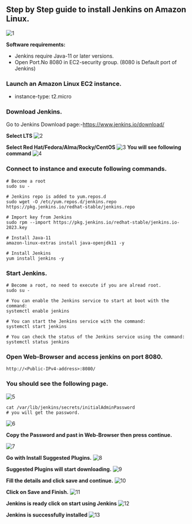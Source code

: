 ## Step by Step guide to install Jenkins on Amazon Linux.
![1](https://user-images.githubusercontent.com/119833411/241403167-c18c66fb-7b35-4c87-9bc5-ec7bd403062d.jpg)

**Software requirements:**
* Jenkins require Java-11 or later versions.
* Open Port.No 8080 in EC2-security group. (8080 is Default port of Jenkins)
### Launch an Amazon Linux EC2 instance.
* instance-type: t2.micro 
### Download Jenkins.
Go to Jenkins Download page:-https://www.jenkins.io/download/

**Select LTS** 
![2](https://user-images.githubusercontent.com/119833411/241405049-445e50d6-8e15-42b3-9de7-899fa903b338.jpg)

**Select Red Hat/Fedora/Alma/Rocky/CentOS**
![3](https://user-images.githubusercontent.com/119833411/241405139-8bf4fff6-7b4a-45b0-8066-4a09645b00ea.jpg)
**You will see following command**
![4](https://user-images.githubusercontent.com/119833411/241405814-3f643c95-1cc1-4c60-adf2-0a2cac019b7e.jpg)

### Connect to instance and execute following commands. 
```
# Become a root
sudo su -

# Jenkins repo is added to yum.repos.d
sudo wget -O /etc/yum.repos.d/jenkins.repo https://pkg.jenkins.io/redhat-stable/jenkins.repo

# Import key from Jenkins
sudo rpm --import https://pkg.jenkins.io/redhat-stable/jenkins.io-2023.key

# Install Java-11
amazon-linux-extras install java-openjdk11 -y

# Install Jenkins
yum install jenkins -y
```

### Start Jenkins.
```
# Become a root, no need to execute if you are alread root.
sudo su -

# You can enable the Jenkins service to start at boot with the command:
systemctl enable jenkins

# You can start the Jenkins service with the command:
systemctl start jenkins

# You can check the status of the Jenkins service using the command:
systemctl status jenkins
```

### Open Web-Browser and access jenkins on port 8080.
```
http://<Public-IPv4-address>:8080/
```
### You should see the following page.
![5](https://user-images.githubusercontent.com/119833411/241408010-caf9ff80-dcc9-4c64-aa23-0241db676689.jpg)

```
cat /var/lib/jenkins/secrets/initialAdminPassword
# you will get the password.
```
![6](https://user-images.githubusercontent.com/119833411/241408673-70f1a2bc-7792-4936-84c6-34f894cc8e5e.jpg)

**Copy the Password and past in Web-Browser then press continue.**

![7](https://user-images.githubusercontent.com/119833411/241408735-fff1bd5c-6a39-483a-80e8-70a9085af78b.jpg)

**Go with Install Suggested Plugins.**
![8](https://user-images.githubusercontent.com/119833411/241409217-49994812-ded3-4dcd-be1c-aa7a47478c64.jpg)

**Suggested Plugins will start downloading.**
![9](https://user-images.githubusercontent.com/119833411/241409495-d0ddb512-9384-4735-8d0b-530f07e229de.jpg)

**Fill the details and click save and continue.**
![10](https://user-images.githubusercontent.com/119833411/241409915-064e078d-35c0-486e-afa0-e7c068ec7fb9.jpg)

**Click on Save and Finish.**
![11](https://user-images.githubusercontent.com/119833411/241410580-e8630d51-e21e-4cd4-a078-45b7ae57f21a.jpg)

**Jenkins is ready click on start using Jenkins**
![12](https://user-images.githubusercontent.com/119833411/241410588-70a0b2fe-7807-4a9b-84e1-8fa1eba101a9.jpg)

**Jenkins is successfully installed**
![13](https://user-images.githubusercontent.com/119833411/241410684-376c06df-ca86-4b54-a5cd-4c22f6075cbc.jpg)


